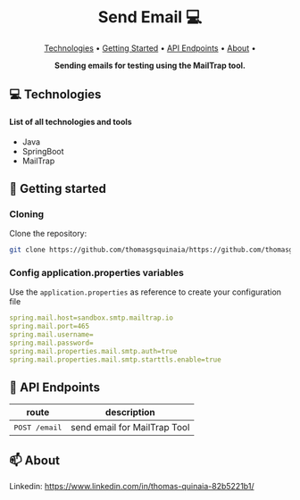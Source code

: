 <h1 align="center" style="font-weight: bold;">Send Email 💻</h1>

<p align="center">
    <a href="#tech">Technologies</a> • 
    <a href="#started">Getting Started</a> • 
    <a href="#routes">API Endpoints</a> •
    <a href="#about">About</a> •
</p>

<p align="center">
    <b>Sending emails for testing using the MailTrap tool.</b>
</p>

<h2 id="tech">💻 Technologies</h2>

#### List of all technologies and tools
- Java
- SpringBoot
- MailTrap

<h2 id="started">🚀 Getting started</h2>

<h3>Cloning</h3>

Clone the repository:

```bash
git clone https://github.com/thomasgsquinaia/https://github.com/thomasgsquinaia/send-email-api
```

<h3>Config application.properties variables</h2>

Use the `application.properties` as reference to create your configuration file

```yaml
spring.mail.host=sandbox.smtp.mailtrap.io
spring.mail.port=465
spring.mail.username=
spring.mail.password=
spring.mail.properties.mail.smtp.auth=true
spring.mail.properties.mail.smtp.starttls.enable=true
```

<h2 id="routes">📍 API Endpoints</h2>

| route               | description                                          
|----------------------|-----------------------------------------------------
| <kbd>POST /email</kbd>     | send email for MailTrap Tool


<h2 id="about">📫 About</h2>

Linkedin: https://www.linkedin.com/in/thomas-quinaia-82b5221b1/